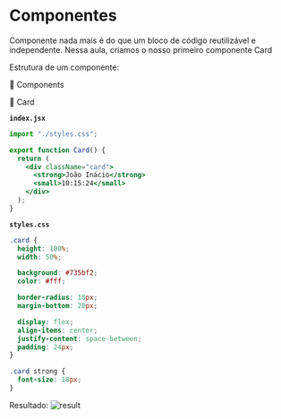 # Componentes

Componente nada mais é do que um bloco de código reutilizável e independente. Nessa aula, criamos o nosso primeiro componente Card

Estrutura de um componente:

📁 Components 

📁 Card

**`index.jsx`**

```jsx
import "./styles.css";

export function Card() {
  return (
    <div className="card">
      <strong>João Inácio</strong>
      <small>10:15:24</small>
    </div>
  );
}
```

**`styles.css`**

```css
.card {
  height: 100%;
  width: 50%;

  background: #735bf2;
  color: #fff;

  border-radius: 10px;
  margin-bottom: 20px;

  display: flex;
  align-items: center;
  justify-content: space-between;
  padding: 24px;
}

.card strong {
  font-size: 18px;
}
```

Resultado:
![result](https://storage.googleapis.com/golden-wind/discover/especializar/reactjs/componentes.png)